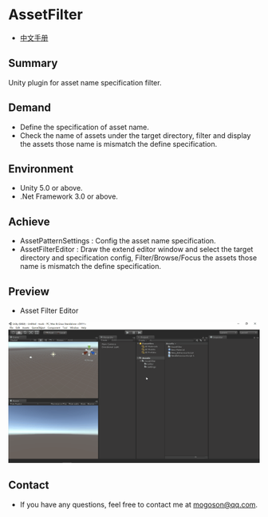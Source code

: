 ﻿# AssetFilter
- [中文手册](./README_ZH.md)

## Summary
Unity plugin for asset name specification filter.

## Demand
- Define the specification of asset name.
- Check the name of assets under the target directory, filter and
  display the assets those name is mismatch the define specification.

## Environment
- Unity 5.0 or above.
- .Net Framework 3.0 or above.

## Achieve
- AssetPatternSettings : Config the asset name specification.
- AssetFilterEditor : Draw the extend editor window and select the
  target directory and specification config, Filter/Browse/Focus the
  assets those name is mismatch the define specification.

## Preview
- Asset Filter Editor

![AssetFilterEditor](./Attachments/README_Image/AssetFilterEditor.gif)

## Contact
- If you have any questions, feel free to contact me at mogoson@qq.com.